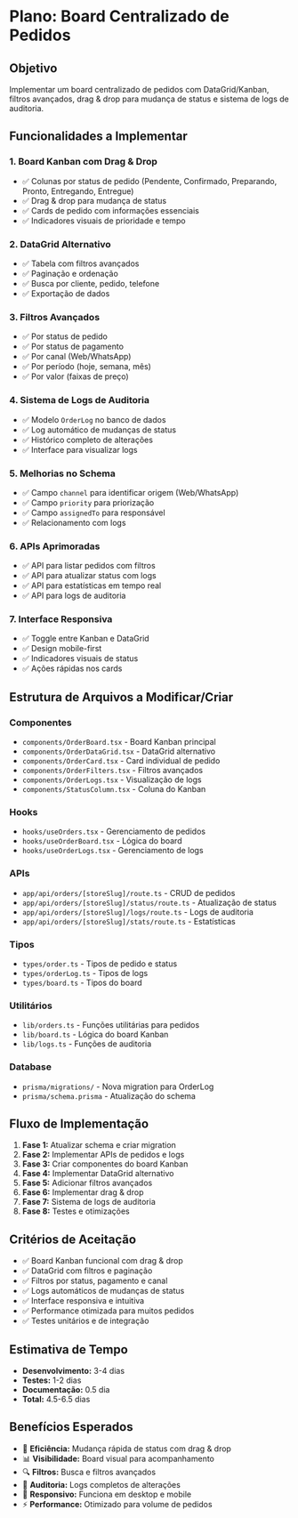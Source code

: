 # Plano: Board Centralizado de Pedidos

## Objetivo
Implementar um board centralizado de pedidos com DataGrid/Kanban, filtros avançados, drag & drop para mudança de status e sistema de logs de auditoria.

## Funcionalidades a Implementar

### 1. Board Kanban com Drag & Drop
- ✅ Colunas por status de pedido (Pendente, Confirmado, Preparando, Pronto, Entregando, Entregue)
- ✅ Drag & drop para mudança de status
- ✅ Cards de pedido com informações essenciais
- ✅ Indicadores visuais de prioridade e tempo

### 2. DataGrid Alternativo
- ✅ Tabela com filtros avançados
- ✅ Paginação e ordenação
- ✅ Busca por cliente, pedido, telefone
- ✅ Exportação de dados

### 3. Filtros Avançados
- ✅ Por status de pedido
- ✅ Por status de pagamento
- ✅ Por canal (Web/WhatsApp)
- ✅ Por período (hoje, semana, mês)
- ✅ Por valor (faixas de preço)

### 4. Sistema de Logs de Auditoria
- ✅ Modelo `OrderLog` no banco de dados
- ✅ Log automático de mudanças de status
- ✅ Histórico completo de alterações
- ✅ Interface para visualizar logs

### 5. Melhorias no Schema
- ✅ Campo `channel` para identificar origem (Web/WhatsApp)
- ✅ Campo `priority` para priorização
- ✅ Campo `assignedTo` para responsável
- ✅ Relacionamento com logs

### 6. APIs Aprimoradas
- ✅ API para listar pedidos com filtros
- ✅ API para atualizar status com logs
- ✅ API para estatísticas em tempo real
- ✅ API para logs de auditoria

### 7. Interface Responsiva
- ✅ Toggle entre Kanban e DataGrid
- ✅ Design mobile-first
- ✅ Indicadores visuais de status
- ✅ Ações rápidas nos cards

## Estrutura de Arquivos a Modificar/Criar

### Componentes
- `components/OrderBoard.tsx` - Board Kanban principal
- `components/OrderDataGrid.tsx` - DataGrid alternativo
- `components/OrderCard.tsx` - Card individual de pedido
- `components/OrderFilters.tsx` - Filtros avançados
- `components/OrderLogs.tsx` - Visualização de logs
- `components/StatusColumn.tsx` - Coluna do Kanban

### Hooks
- `hooks/useOrders.tsx` - Gerenciamento de pedidos
- `hooks/useOrderBoard.tsx` - Lógica do board
- `hooks/useOrderLogs.tsx` - Gerenciamento de logs

### APIs
- `app/api/orders/[storeSlug]/route.ts` - CRUD de pedidos
- `app/api/orders/[storeSlug]/status/route.ts` - Atualização de status
- `app/api/orders/[storeSlug]/logs/route.ts` - Logs de auditoria
- `app/api/orders/[storeSlug]/stats/route.ts` - Estatísticas

### Tipos
- `types/order.ts` - Tipos de pedido e status
- `types/orderLog.ts` - Tipos de logs
- `types/board.ts` - Tipos do board

### Utilitários
- `lib/orders.ts` - Funções utilitárias para pedidos
- `lib/board.ts` - Lógica do board Kanban
- `lib/logs.ts` - Funções de auditoria

### Database
- `prisma/migrations/` - Nova migration para OrderLog
- `prisma/schema.prisma` - Atualização do schema

## Fluxo de Implementação

1. **Fase 1:** Atualizar schema e criar migration
2. **Fase 2:** Implementar APIs de pedidos e logs
3. **Fase 3:** Criar componentes do board Kanban
4. **Fase 4:** Implementar DataGrid alternativo
5. **Fase 5:** Adicionar filtros avançados
6. **Fase 6:** Implementar drag & drop
7. **Fase 7:** Sistema de logs de auditoria
8. **Fase 8:** Testes e otimizações

## Critérios de Aceitação

- ✅ Board Kanban funcional com drag & drop
- ✅ DataGrid com filtros e paginação
- ✅ Filtros por status, pagamento e canal
- ✅ Logs automáticos de mudanças de status
- ✅ Interface responsiva e intuitiva
- ✅ Performance otimizada para muitos pedidos
- ✅ Testes unitários e de integração

## Estimativa de Tempo
- **Desenvolvimento:** 3-4 dias
- **Testes:** 1-2 dias
- **Documentação:** 0.5 dia
- **Total:** 4.5-6.5 dias

## Benefícios Esperados

- 🚀 **Eficiência:** Mudança rápida de status com drag & drop
- 📊 **Visibilidade:** Board visual para acompanhamento
- 🔍 **Filtros:** Busca e filtros avançados
- 📝 **Auditoria:** Logs completos de alterações
- 📱 **Responsivo:** Funciona em desktop e mobile
- ⚡ **Performance:** Otimizado para volume de pedidos